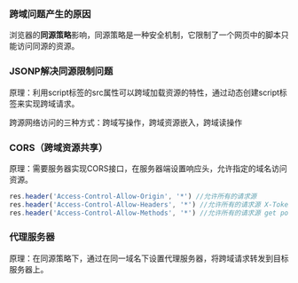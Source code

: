 ### 跨域问题产生的原因
浏览器的**同源策略**影响，同源策略是一种安全机制，它限制了一个网页中的脚本只能访问同源的资源。

### JSONP解决同源限制问题
原理：利用script标签的src属性可以跨域加载资源的特性，通过动态创建script标签来实现跨域请求。

跨源网络访问的三种方式：跨域写操作，跨域资源嵌入，跨域读操作

### CORS（跨域资源共享）
原理：需要服务器实现CORS接口，在服务器端设置响应头，允许指定的域名访问资源。
```js
res.header('Access-Control-Allow-Origin', '*') //允许所有的请求源
res.header('Access-Control-Allow-Headers', '*') //允许所有的请求源 X-Token
res.header('Access-Control-Allow-Methods', '*') //允许所有的请求源 get post put delete
```

### 代理服务器
原理：在同源策略下，通过在同一域名下设置代理服务器，将跨域请求转发到目标服务器上。